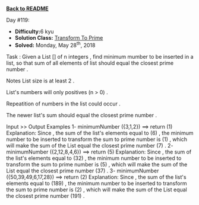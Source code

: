 ﻿<a href=https://github.com/hlais/Kata---a---Day><b>Back to README</b><a>

Day #119: 

* <b>Difficulty:</b>6 kyu
* <b>Solution Class:</b> [Transform To Prime](TransformToPrime.cs)
* <b>Solved:</b> Monday, May 28<sup>th</sup>, 2018

Task :
Given a List [] of n integers , find minimum mumber to be inserted in a list, so that sum of all elements of list should equal the closest prime number .

Notes
List size is at least 2 .

List's numbers will only positives (n > 0) .

Repeatition of numbers in the list could occur .

The newer list's sum should equal the closest prime number .

Input >> Output Examples
1- minimumNumber ({3,1,2}) ==> return (1)
Explanation:
Since , the sum of the list's elements equal to (6) , the minimum number to be inserted to transform the sum to prime number is (1) , which will make the sum of the List equal the closest prime number (7) .
2-  minimumNumber ({2,12,8,4,6}) ==> return (5)
Explanation:
Since , the sum of the list's elements equal to (32) , the minimum number to be inserted to transform the sum to prime number is (5) , which will make the sum of the List equal the closest prime number (37) .
3- minimumNumber ({50,39,49,6,17,28}) ==> return (2)
Explanation:
Since , the sum of the list's elements equal to (189) , the minimum number to be inserted to transform the sum to prime number is (2) , which will make the sum of the List equal the closest prime number (191) .
